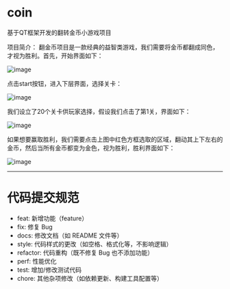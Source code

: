 # coin
基于QT框架开发的翻转金币小游戏项目

项目简介：
翻金币项目是一款经典的益智类游戏，我们需要将金币都翻成同色，才视为胜利。首先，开始界面如下：

![image](https://github.com/104lfk/coin/assets/92715092/41ca7907-0f71-4d8f-af35-5ca706d12640)

点击start按钮，进入下层界面，选择关卡：

![image](https://github.com/104lfk/coin/assets/92715092/c62100d8-143d-4c14-9af2-4c79694b82de)

我们设立了20个关卡供玩家选择，假设我们点击了第1关，界面如下：

![image](https://github.com/104lfk/coin/assets/92715092/75aab136-a815-406a-b2d8-fdbdbd384543)

如果想要赢取胜利，我们需要点击上图中红色方框选取的区域，翻动其上下左右的金币，然后当所有金币都变为金色，视为胜利，胜利界面如下：

![image](https://github.com/104lfk/coin/assets/92715092/8c5a493d-53b4-4ded-86f2-283c02775912)

***

# 代码提交规范
* feat: 新增功能（feature）
* fix: 修复 Bug
* docs: 修改文档（如 README 文件等）
* style: 代码样式的更改（如空格、格式化等，不影响逻辑）
* refactor: 代码重构（既不修复 Bug 也不添加功能）
* perf: 性能优化
* test: 增加/修改测试代码
* chore: 其他杂项修改（如依赖更新、构建工具配置等）


